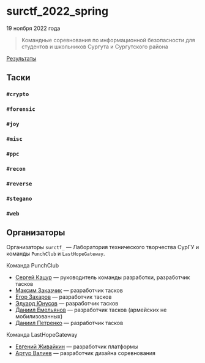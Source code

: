 # surctf_2022_spring

19 ноября 2022 года

>Командные соревнования по информационной безопасности для студентов и школьников Сургута и Сургутского района

[Результаты](SCOREBOARD.md)

## Таски

### `#crypto`

### `#forensic`

### `#joy`

### `#misc`

### `#ppc`

### `#recon`

### `#reverse`

### `#stegano`

### `#web`

## Организаторы

Организаторы `surctf_` — Лаборатория технического творчества СурГУ и команды `PunchClub` и `LastHopeGateway`.

Команда PunchClub

* [Сергей Кацур](https://github.com/richkats) — руководитель команды разработки, разработчик тасков
* [Максим Заказчик](https://github.com/s4lat) — разработчик тасков  
* [Егор Захаров](https://github.com/pigadoor) — разработчик тасков  
* [Эдуард Юнусов](https://github.com/Killllero0) — разработчик тасков  
* [Даниил Емельянов](https://github.com/fezwect) — разработчик тасков (армейских не мобилизованных)
* [Даниил Петренко](https://github.com/bendermachine) — разработчик тасков  

Команда LastHopeGateway

* [Евгений Живайкин](https://github.com/EZhivaikin) — разработчик платформы
* [Артур Валиев](https://github.com/h0pedev) — разработчик дизайна соревнования

